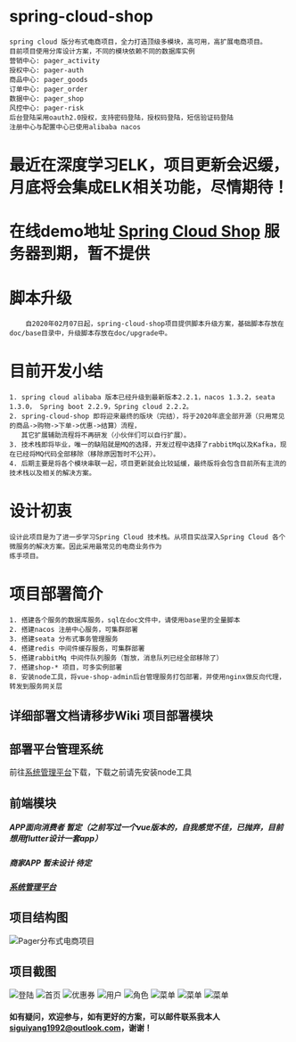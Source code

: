 # spring-cloud-shop
    spring cloud 版分布式电商项目，全力打造顶级多模块，高可用，高扩展电商项目。
    目前项目使用分库设计方案，不同的模块依赖不同的数据库实例
    营销中心: pager_activity
    授权中心: pager-auth
    商品中心: pager_goods 
    订单中心: pager_order 
    数据中心: pager_shop 
    风控中心: pager-risk 
    后台登陆采用oauth2.0授权，支持密码登陆，授权码登陆，短信验证码登陆
    注册中心与配置中心已使用alibaba nacos
# 最近在深度学习ELK，项目更新会迟缓，月底将会集成ELK相关功能，尽情期待！    
# 在线demo地址 [Spring Cloud Shop](http://106.54.251.32) 服务器到期，暂不提供
# 脚本升级
```
    自2020年02月07日起，spring-cloud-shop项目提供脚本升级方案，基础脚本存放在doc/base目录中，升级脚本存放在doc/upgrade中。
```
# 目前开发小结
    1. spring cloud alibaba 版本已经升级到最新版本2.2.1，nacos 1.3.2，seata 1.3.0， Spring boot 2.2.9，Spring cloud 2.2.2。
    2. spring-cloud-shop 即将迎来最终的版块（完结），将于2020年底全部开源（只用常见的商品->购物->下单->优惠->结算）流程，
       其它扩展辅助流程将不再研发（小伙伴们可以自行扩展）。
    3. 技术栈即将毕业，唯一的缺陷就是MQ的选择，开发过程中选择了rabbitMq以及Kafka，现在已经将MQ代码全部移除（移除原因暂时不公开）。
    4. 后期主要是将各个模块串联一起，项目更新就会比较延缓，最终版将会包含目前所有主流的技术栈以及相关的解决方案。
    

# 设计初衷
    设计此项目是为了进一步学习Spring Cloud 技术栈。从项目实战深入Spring Cloud 各个微服务的解决方案。因此采用最常见的电商业务作为
    练手项目。
# 项目部署简介
    1. 搭建各个服务的数据库服务，sql在doc文件中，请使用base里的全量脚本
    2. 搭建nacos 注册中心服务，可集群部署
    3. 搭建seata 分布式事务管理服务
    4. 搭建redis 中间件缓存服务，可集群部署
    5. 搭建rabbitMq 中间件队列服务（暂放，消息队列已经全部移除了）
    7. 搭建shop-* 项目，可多实例部署
    8. 安装node工具，将vue-shop-admin后台管理服务打包部署，并使用nginx做反向代理，转发到服务网关层  
## 详细部署文档请移步Wiki 项目部署模块

## 部署平台管理系统
   前往[系统管理平台](https://github.com/SiGuiyang/vue-shop-admin.git)下载，下载之前请先安装node工具


## 前端模块
##### APP面向消费者 暂定（之前写过一个vue版本的，自我感觉不佳，已抛弃，目前想用flutter设计一套app）<br/>
##### 商家APP 暂未设计 待定 <br />
##### [系统管理平台](https://github.com/SiGuiyang/vue-shop-admin.git)
## 项目结构图
![Pager分布式电商项目](https://github.com/SiGuiyang/spring-cloud-shop/blob/master/images/pager_shop.jpg "Pager分布式电商项目")

## 项目截图
![登陆](https://github.com/SiGuiyang/spring-cloud-shop/blob/master/images/login.png "Pager分布式电商项目")
![首页](https://github.com/SiGuiyang/spring-cloud-shop/blob/master/images/home.png "Pager分布式电商项目")
![优惠券](https://github.com/SiGuiyang/spring-cloud-shop/blob/master/images/coupon.png "Pager分布式电商项目")
![用户](https://github.com/SiGuiyang/spring-cloud-shop/blob/master/images/user.png "Pager分布式电商项目")
![角色](https://github.com/SiGuiyang/spring-cloud-shop/blob/master/images/role.png "Pager分布式电商项目")
![菜单](https://github.com/SiGuiyang/spring-cloud-shop/blob/master/images/menu.png "Pager分布式电商项目")
![菜单](https://github.com/SiGuiyang/spring-cloud-shop/blob/master/images/nacos-1.png "Pager分布式电商项目")
![菜单](https://github.com/SiGuiyang/spring-cloud-shop/blob/master/images/nacos-2.png "Pager分布式电商项目")

#### 如有疑问，欢迎参与，如有更好的方案，可以邮件联系我本人**siguiyang1992@outlook.com**，谢谢！
